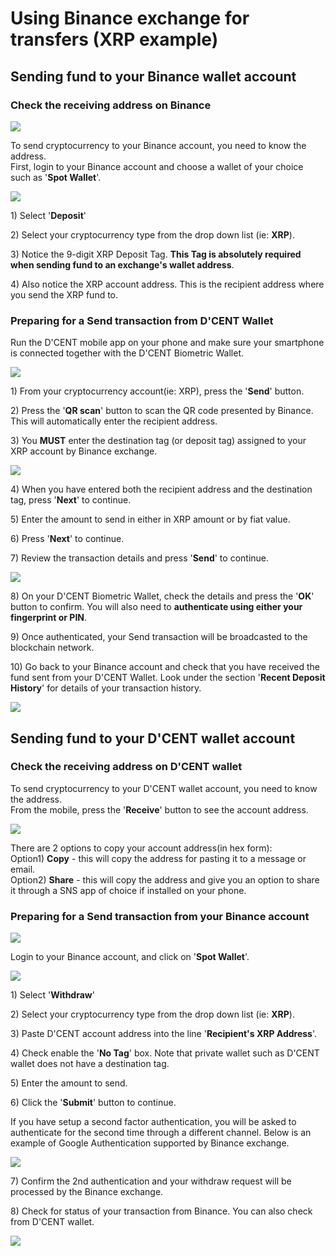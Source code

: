 # Using Binance exchange for transfers \(XRP example\)

## Sending fund to your Binance wallet account

### Check the receiving address on Binance

![](../.gitbook/assets/binance1.png)

To send cryptocurrency to your Binance account, you need to know the address.   
First, login to your Binance account and choose a wallet of your choice such as '**Spot Wallet**'.

![](../.gitbook/assets/binance2.png)

1\) Select '**Deposit**'

2\) Select your cryptocurrency type from the drop down list \(ie: **XRP**\).

3\) Notice the 9-digit XRP Deposit Tag. **This Tag is absolutely required when sending fund to an exchange's wallet address**. 

4\) Also notice the XRP account address. This is the recipient address where you send the XRP fund to.

### Preparing for a Send transaction from D'CENT Wallet

Run the D'CENT mobile app on your phone and make sure your smartphone is connected together with the D'CENT Biometric Wallet. 

![](../.gitbook/assets/binance3.png)

1\) From your cryptocurrency account\(ie: XRP\), press the '**Send**' button.  
  
2\) Press the '**QR scan**' button to scan the QR code presented by Binance. This will automatically enter the recipient address.

3\) You **MUST** enter the destination tag \(or deposit tag\) assigned to your XRP account by Binance exchange.

![](../.gitbook/assets/binance4.png)

4\) When you have entered both the recipient address and the destination tag, press '**Next**' to continue.

5\) Enter the amount to send in either in XRP amount or by fiat value.

6\) Press '**Next**' to continue.

7\) Review the transaction details and press '**Send**' to continue.

![](../.gitbook/assets/binance5.png)

8\) On your D'CENT Biometric Wallet, check the details and press the '**OK**' button to confirm. You will also need to **authenticate using either your fingerprint or PIN**.

9\) Once authenticated, your Send transaction will be broadcasted to the blockchain network.

10\) Go back to your Binance account and check that you have received the fund sent from your D'CENT Wallet. Look under the section '**Recent Deposit History**' for details of your transaction history.

![](../.gitbook/assets/binance6.png)

## Sending fund to your D'CENT wallet account

### Check the receiving address on D'CENT wallet

To send cryptocurrency to your D'CENT wallet account, you need to know the address.   
From the mobile, press the '**Receive**' button to see the account address.

![](../.gitbook/assets/binance7.png)

There are 2 options to copy your account address\(in hex form\):  
Option1\) **Copy** - this will copy the address for pasting it to a message or email.  
Option2\) **Share** - this will copy the address and give you an option to share it through a SNS app of choice if installed on your phone.

### Preparing for a Send transaction from your Binance account

![](../.gitbook/assets/binance1.png)

Login to your Binance account, and click on '**Spot Wallet**'.

![](../.gitbook/assets/binance8.png)

1\) Select '**Withdraw**'

2\) Select your cryptocurrency type from the drop down list \(ie: **XRP**\).

3\) Paste D'CENT account address into the line '**Recipient's XRP Address**'.

4\) Check enable the '**No Tag**' box. Note that private wallet such as D'CENT wallet does not have a destination tag.

5\) Enter the amount to send.

6\) Click the '**Submit**' button to continue.

If you have setup a second factor authentication, you will be asked to authenticate for the second time through a different channel. Below is an example of Google Authentication supported by Binance exchange.

![](../.gitbook/assets/binance10.png)

7\) Confirm the 2nd authentication and your withdraw request will be processed by the Binance exchange.

8\) Check for status of your transaction from Binance. You can also check from D'CENT wallet.

![](../.gitbook/assets/binance11.png)


